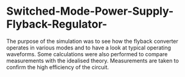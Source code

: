 # Switched-Mode-Power-Supply-Flyback-Regulator-
The purpose of the simulation was to see how the flyback converter operates in various modes and to have a look at typical operating waveforms. Some calculations were also performed to compare measurements with the idealised theory. 
Measurements are taken to confirm the high efficiency of the circuit. 
